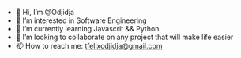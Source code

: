- 👋 Hi, I’m @Odjidja
- 👀 I’m interested in Software Engineering
- 🌱 I’m currently learning Javascrit && Python
- 💞️ I’m looking to collaborate on any project that will make life easier
- 📫 How to reach me: tfelixodjidja@gmail.com

<!---
Odjidja/Odjidja is a ✨ special ✨ repository because its `README.md` (this file) appears on your GitHub profile.
You can click the Preview link to take a look at your changes.
--->
